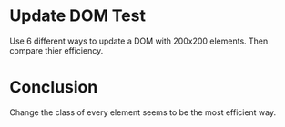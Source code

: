 # Update DOM Test
Use 6 different ways to update a DOM with 200x200 elements.
Then compare thier efficiency.

# Conclusion
Change the class of every element seems to be the most efficient way.
